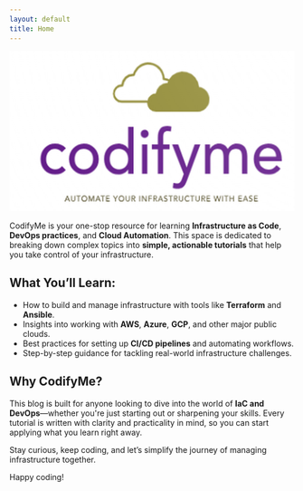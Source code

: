```yaml
---
layout: default
title: Home
---
```


![CodifyMe Logo](/docs/blog-series/Terraform-import-and-refactoring/images/codifyme_logo.png)


CodifyMe is your one-stop resource for learning **Infrastructure as Code**, **DevOps practices**, and **Cloud Automation**. This space is dedicated to breaking down complex topics into **simple, actionable tutorials** that help you take control of your infrastructure.  

## What You’ll Learn:  
- How to build and manage infrastructure with tools like **Terraform** and **Ansible**.  
- Insights into working with **AWS**, **Azure**, **GCP**, and other major public clouds.  
- Best practices for setting up **CI/CD pipelines** and automating workflows.  
- Step-by-step guidance for tackling real-world infrastructure challenges.  

## Why CodifyMe?  
This blog is built for anyone looking to dive into the world of **IaC and DevOps**—whether you're just starting out or sharpening your skills. Every tutorial is written with clarity and practicality in mind, so you can start applying what you learn right away.  

Stay curious, keep coding, and let’s simplify the journey of managing infrastructure together.  

Happy coding!  
